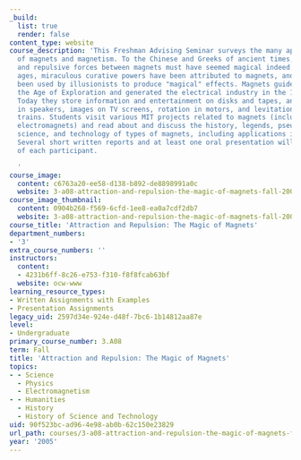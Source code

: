 ```yaml
---
_build:
  list: true
  render: false
content_type: website
course_description: 'This Freshman Advising Seminar surveys the many applications
  of magnets and magnetism. To the Chinese and Greeks of ancient times, the attractive
  and repulsive forces between magnets must have seemed magical indeed. Through the
  ages, miraculous curative powers have been attributed to magnets, and magnets have
  been used by illusionists to produce "magical" effects. Magnets guided ships in
  the Age of Exploration and generated the electrical industry in the 19th century.
  Today they store information and entertainment on disks and tapes, and produce sound
  in speakers, images on TV screens, rotation in motors, and levitation in high-speed
  trains. Students visit various MIT projects related to magnets (including superconducting
  electromagnets) and read about and discuss the history, legends, pseudoscience,
  science, and technology of types of magnets, including applications in medicine.
  Several short written reports and at least one oral presentation will be required
  of each participant.

  '
course_image:
  content: c6763a20-ee58-d138-b892-de8898991a0c
  website: 3-a08-attraction-and-repulsion-the-magic-of-magnets-fall-2005
course_image_thumbnail:
  content: 0904b268-f569-6cfd-1ee8-ea0a7cdf2db7
  website: 3-a08-attraction-and-repulsion-the-magic-of-magnets-fall-2005
course_title: 'Attraction and Repulsion: The Magic of Magnets'
department_numbers:
- '3'
extra_course_numbers: ''
instructors:
  content:
  - 4231b6ff-8c26-e753-f310-f8f8fcab63bf
  website: ocw-www
learning_resource_types:
- Written Assignments with Examples
- Presentation Assignments
legacy_uid: 2597d34e-924e-d48f-7bc6-1b14812aa87e
level:
- Undergraduate
primary_course_number: 3.A08
term: Fall
title: 'Attraction and Repulsion: The Magic of Magnets'
topics:
- - Science
  - Physics
  - Electromagnetism
- - Humanities
  - History
  - History of Science and Technology
uid: 90f523bc-ad96-4e98-ab0b-62c150e23829
url_path: courses/3-a08-attraction-and-repulsion-the-magic-of-magnets-fall-2005
year: '2005'
---
```

